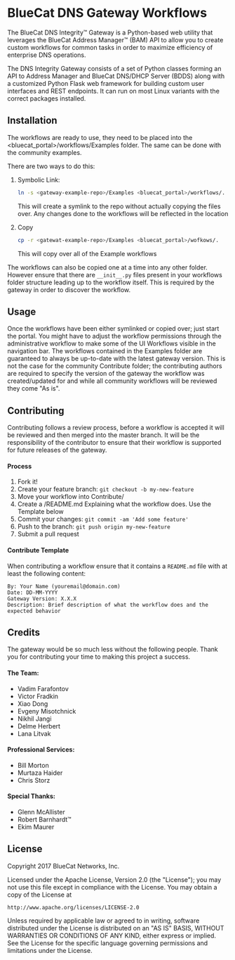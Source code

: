 # BlueCat DNS Gateway Workflows

The BlueCat DNS Integrity™ Gateway is a Python-based web utility that leverages the BlueCat Address Manager™ (BAM) API
to allow you to create custom workflows for common tasks in order to maximize efficiency of enterprise DNS operations.

The DNS Integrity Gateway consists of a set of Python classes forming an API to Address Manager and BlueCat DNS/DHCP Server (BDDS) along with
a customized Python Flask web framework for building custom user interfaces and REST endpoints. It can
run on most Linux variants with the correct packages installed.


## Installation

The workflows are ready to use, they need to be placed into the <bluecat_portal>/workflows/Examples folder. The same can be done with the community examples.

There are two ways to do this:
1. Symbolic Link:
    ```bash
    ln -s <gateway-example-repo>/Examples <bluecat_portal>/workflows/.
    ```
    This will create a symlink to the repo without actually copying the files over. Any changes done to the workflows will be reflected in the <gateway-example-repo> location

2. Copy
    ```bash
    cp -r <gatewat-example-repo>/Examples <bluecat_portal>/wofkows/.
    ```
    This will copy over all of the Example workflows

The workflows can also be copied one at a time into any other folder. However ensure that there are `__init__.py` files present in your workflows folder structure leading up to the workflow itself. This is required by the gateway in order to discover the workflow.

## Usage
Once the workflows have been either symlinked or copied over; just start the portal. You might have to adjust the
workflow permissions through the administrative workflow to make some of the UI Workflows visible in the navigation bar. The workflows contained in the Examples folder are guaranteed to always be up-to-date with the latest gateway version. This is not the case for the community Contribute folder; the contributing authors are required to specify the version of the gateway the workflow was created/updated for and while all community workflows will be reviewed they come "As is".

## Contributing
Contributing follows a review process, before a workflow is accepted it will be reviewed and then merged into the master branch. It will be the responsibility of the contributor to ensure that their workflow is supported for future releases of the gateway.

#### Process
1. Fork it!
2. Create your feature branch: `git checkout -b my-new-feature`
3. Move your workflow into Contribute/<your-workflow>
4. Create a <your-workflow>/README.md Explaining what the workflow does. Use the Template below
3. Commit your changes: `git commit -am 'Add some feature'`
4. Push to the branch: `git push origin my-new-feature`
5. Submit a pull request

#### Contribute Template
When contributing a workflow ensure that it contains a `README.md` file with at least the following content:
```
By: Your Name (youremail@domain.com)
Date: DD-MM-YYYY
Gateway Version: X.X.X
Description: Brief description of what the workflow does and the expected behavior
```

## Credits
The gateway would be so much less without the following people. Thank you for contributing your time to making this project a success.

#### The Team:
- Vadim Farafontov
- Victor Fradkin
- Xiao Dong
- Evgeny Misotchnick
- Nikhil Jangi
- Delme Herbert
- Lana Litvak

#### Professional Services:
- Bill Morton
- Murtaza Haider
- Chris Storz

#### Special Thanks:
- Glenn McAllister
- Robert Barnhardt™
- Ekim Maurer


## License

Copyright 2017 BlueCat Networks, Inc.

Licensed under the Apache License, Version 2.0 (the "License");
you may not use this file except in compliance with the License.
You may obtain a copy of the License at

    http://www.apache.org/licenses/LICENSE-2.0

Unless required by applicable law or agreed to in writing, software
distributed under the License is distributed on an "AS IS" BASIS,
WITHOUT WARRANTIES OR CONDITIONS OF ANY KIND, either express or implied.
See the License for the specific language governing permissions and
limitations under the License.
